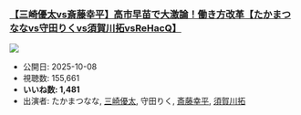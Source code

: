 ### [【三崎優太vs斎藤幸平】高市早苗で大激論！働き方改革【たかまつななvs守田りくvs須賀川拓vsReHacQ】](https://www.youtube.com/watch?v=pqmPK24INmU)
[![](https://img.youtube.com/vi/pqmPK24INmU/sddefault.jpg)](https://www.youtube.com/watch?v=pqmPK24INmU)
-   公開日: 2025-10-08
-   視聴数: 155,661
-   **いいね数: 1,481**
-   出演者: たかまつなな, [三崎優太](/rehacq_fan/people/三崎優太 "wikilink"), 守田りく, [斎藤幸平](/rehacq_fan/people/斎藤幸平 "wikilink"), [須賀川拓](/rehacq_fan/people/須賀川拓 "wikilink")
